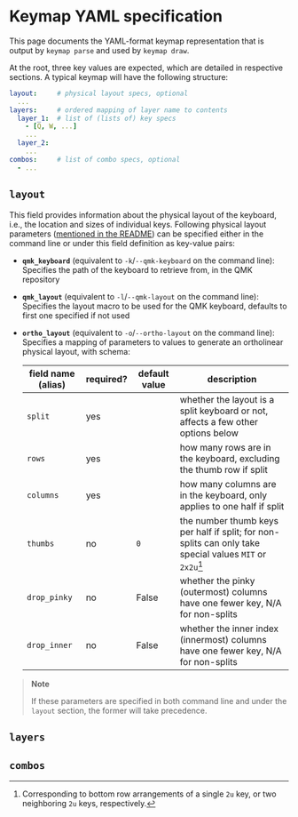 # Keymap YAML specification

This page documents the YAML-format keymap representation that is output by `keymap parse` and used by `keymap draw`.

At the root, three key values are expected, which are detailed in respective sections. A typical keymap will have the following structure:

```yaml
layout:     # physical layout specs, optional
  ...
layers:     # ordered mapping of layer name to contents
  layer_1:  # list of (lists of) key specs
    - [Q, W, ...]
    ...
  layer_2:
    ...
combos:     # list of combo specs, optional
  - ...
```

## `layout`

This field provides information about the physical layout of the keyboard, i.e., the location and sizes of individual keys.
Following physical layout parameters ([mentioned in the README](README.md#producing-the-svg)) can be specified either in the command line or under this field definition as key-value pairs:

- **`qmk_keyboard`** (equivalent to `-k`/`--qmk-keyboard` on the command line):
  Specifies the path of the keyboard to retrieve from, in the QMK repository
- **`qmk_layout`** (equivalent to `-l`/`--qmk-layout` on the command line):
  Specifies the layout macro to be used for the QMK keyboard, defaults to first one specified if not used
- **`ortho_layout`** (equivalent to `-o`/`--ortho-layout` on the command line):
  Specifies a mapping of parameters to values to generate an ortholinear physical layout, with schema:

  | field name (alias) | required? | default value | description                                                                                              |
  | ------------------ | --------- | ------------- | -------------------------------------------------------------------------------------------------------- |
  | `split`            | yes       |               | whether the layout is a split keyboard or not, affects a few other options below                         |
  | `rows`             | yes       |               | how many rows are in the keyboard, excluding the thumb row if split                                      |
  | `columns`          | yes       |               | how many columns are in the keyboard, only applies to one half if split                                  |
  | `thumbs`           | no        | `0`           | the number thumb keys per half if split; for non-splits can only take special values `MIT` or `2x2u`[^1] |
  | `drop_pinky`       | no        | False         | whether the pinky (outermost) columns have one fewer key, N/A for non-splits                             |
  | `drop_inner`       | no        | False         | whether the inner index (innermost) columns have one fewer key, N/A for non-splits                       |

[^1]: Corresponding to bottom row arrangements of a single `2u` key, or two neighboring `2u` keys, respectively.

> **Note**
>
> If these parameters are specified in both command line and under the `layout` section, the former will take precedence.

## `layers`

## `combos`
